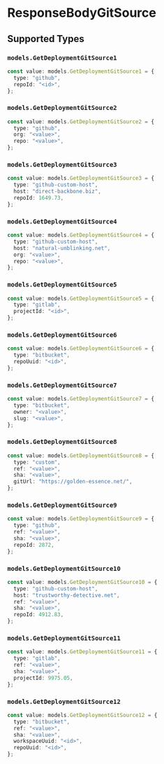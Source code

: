 # ResponseBodyGitSource


## Supported Types

### `models.GetDeploymentGitSource1`

```typescript
const value: models.GetDeploymentGitSource1 = {
  type: "github",
  repoId: "<id>",
};
```

### `models.GetDeploymentGitSource2`

```typescript
const value: models.GetDeploymentGitSource2 = {
  type: "github",
  org: "<value>",
  repo: "<value>",
};
```

### `models.GetDeploymentGitSource3`

```typescript
const value: models.GetDeploymentGitSource3 = {
  type: "github-custom-host",
  host: "direct-backbone.biz",
  repoId: 1649.73,
};
```

### `models.GetDeploymentGitSource4`

```typescript
const value: models.GetDeploymentGitSource4 = {
  type: "github-custom-host",
  host: "natural-unblinking.net",
  org: "<value>",
  repo: "<value>",
};
```

### `models.GetDeploymentGitSource5`

```typescript
const value: models.GetDeploymentGitSource5 = {
  type: "gitlab",
  projectId: "<id>",
};
```

### `models.GetDeploymentGitSource6`

```typescript
const value: models.GetDeploymentGitSource6 = {
  type: "bitbucket",
  repoUuid: "<id>",
};
```

### `models.GetDeploymentGitSource7`

```typescript
const value: models.GetDeploymentGitSource7 = {
  type: "bitbucket",
  owner: "<value>",
  slug: "<value>",
};
```

### `models.GetDeploymentGitSource8`

```typescript
const value: models.GetDeploymentGitSource8 = {
  type: "custom",
  ref: "<value>",
  sha: "<value>",
  gitUrl: "https://golden-essence.net/",
};
```

### `models.GetDeploymentGitSource9`

```typescript
const value: models.GetDeploymentGitSource9 = {
  type: "github",
  ref: "<value>",
  sha: "<value>",
  repoId: 2872,
};
```

### `models.GetDeploymentGitSource10`

```typescript
const value: models.GetDeploymentGitSource10 = {
  type: "github-custom-host",
  host: "trustworthy-detective.net",
  ref: "<value>",
  sha: "<value>",
  repoId: 4912.83,
};
```

### `models.GetDeploymentGitSource11`

```typescript
const value: models.GetDeploymentGitSource11 = {
  type: "gitlab",
  ref: "<value>",
  sha: "<value>",
  projectId: 9975.05,
};
```

### `models.GetDeploymentGitSource12`

```typescript
const value: models.GetDeploymentGitSource12 = {
  type: "bitbucket",
  ref: "<value>",
  sha: "<value>",
  workspaceUuid: "<id>",
  repoUuid: "<id>",
};
```

